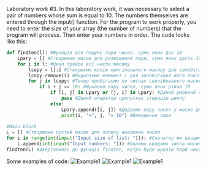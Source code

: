Laboratory work #3.
In this laboratory work, it was necessary to select a pair of numbers whose sum is equal to 10. 
The numbers themselves are entered through the input() function.
For the program to work properly, you need to enter the size of your array (the number of numbers) that the program will process. 
Then enter your numbers in order.
The code looks like this:

```python
def findten(l): #Функція для пошуку пари чисел, сума яких дає 10
    Lpary = [] #Створюємо масив для розміщення пари, сума яких дасть 10
    for i in l: #Цикл пройде всі числа масиву
        lcopy = l[:] #Створюємо копію оригінального масиву для запобігання його зміни
        lcopy.remove(i) #Видаляємо елемент і для запобігання його повторної фіксації 
        for j in lcopy: #Тепер пробігаємо по числах скопійованого масиву
            if i + j == 10: #Шукаємо пару чисел, сума яких рівна 10
                if [i, j] in Lpary or [j, i] in Lpary: #Даний умовний оператор перевіряє наявність однакових пари
                    pass #Даний оператор пропускає ітерацію циклу
                else:
                    Lpary.append([i, j]) #Додаємо пару чисел у масив для зберігнання пар
                    print(i, "+", j, "= 10") #Виведення пари
                
#Main block
L = [] #Створюємо пустий масив для запису введених чисел
for i in range(int(input("Input size of list: "))): #Спочатку ми вводимо розмір масиву, конвертуємо у тип int і виконуємо цикл відповідно до значення розміру масиву
    L.append(int(input("Input numbers: "))) #Окремо вводимо числа масиву
findten(L) #Звертаємось до функції findten, котра буде шукати пари чисел, сума яких дає 10
```

Some examples of code:
![Example1](https://github.com/MykolaTereshchukTR-12/LearningProgLanguagePython/edit/MaiNBrancH/Laboratory%20work%203.%20Find%20sume%2010/Example1.jpg)
![Example1](https://github.com/MykolaTereshchukTR-12/LearningProgLanguagePython/edit/MaiNBrancH/Laboratory%20work%203.%20Find%20sume%2010/Example1.jpg)
![Example1](https://github.com/MykolaTereshchukTR-12/LearningProgLanguagePython/edit/MaiNBrancH/Laboratory%20work%203.%20Find%20sume%2010/Example1.jpg)
